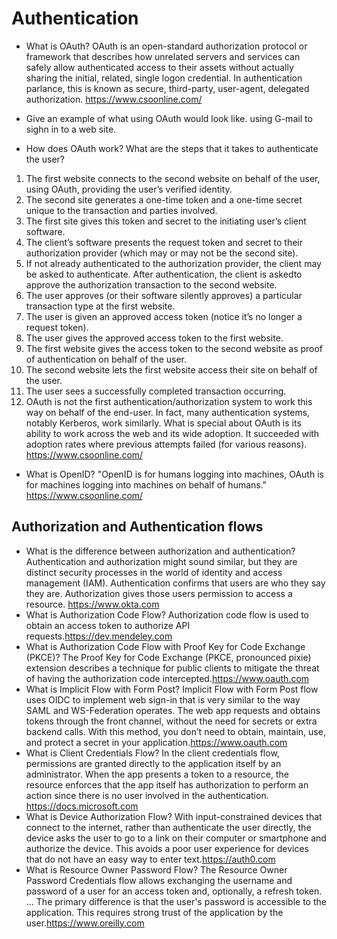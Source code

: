 # Authentication

- What is OAuth?
    OAuth is an open-standard authorization protocol or framework that describes how unrelated servers and services can safely allow authenticated access to their assets without actually sharing the initial, related, single logon credential. In authentication parlance, this is known as secure, third-party, user-agent, delegated authorization. <https://www.csoonline.com/>

- Give an example of what using OAuth would look like.
    using G-mail to sighn in to a web site.

- How does OAuth work? What are the steps that it takes to authenticate the user?

1. The first website connects to the second website on behalf of the user, using OAuth, providing the user’s verified identity.
2. The second site generates a one-time token and a one-time secret unique to the transaction and parties involved.
3. The first site gives this token and secret to the initiating user’s client software.
4. The client’s software presents the request token and secret to their authorization provider (which may or may not be the second site).
5. If not already authenticated to the authorization provider, the client may be asked to authenticate. After authentication, the client is askedto    approve the authorization transaction to the second website.
6. The user approves (or their software silently approves) a particular transaction type at the first website.
7. The user is given an approved access token (notice it’s no longer a request token).
8. The user gives the approved access token to the first website.
9. The first website gives the access token to the second website as proof of authentication on behalf of the user.
10. The second website lets the first website access their site on behalf of the user.
11. The user sees a successfully completed transaction occurring.
12. OAuth is not the first authentication/authorization system to work this way on behalf of the end-user. In fact, many authentication systems, notably Kerberos, work similarly. What is special about OAuth is its ability to work across the web and its wide adoption. It succeeded with adoption rates where previous attempts failed (for various reasons).
<https://www.csoonline.com/>

- What is OpenID?
"OpenID is for humans logging into machines, OAuth is for machines logging into machines on behalf of humans."
<https://www.csoonline.com/>

## Authorization and Authentication flows

- What is the difference between authorization and authentication?
    Authentication and authorization might sound similar, but they are distinct security processes in the world of identity and access management (IAM). Authentication confirms that users are who they say they are. Authorization gives those users permission to access a resource. 
    <https://www.okta.com>
- What is Authorization Code Flow?
    Authorization code flow is used to obtain an access token to authorize API requests.<https://dev.mendeley.com>
- What is Authorization Code Flow with Proof Key for Code Exchange (PKCE)?
    The Proof Key for Code Exchange (PKCE, pronounced pixie) extension describes a technique for public clients to mitigate the threat of having the authorization code intercepted.<https://www.oauth.com>
- What is Implicit Flow with Form Post?
    Implicit Flow with Form Post flow uses OIDC to implement web sign-in that is very similar to the way SAML and WS-Federation operates. The web app requests and obtains tokens through the front channel, without the need for secrets or extra backend calls. With this method, you don’t need to obtain, maintain, use, and protect a secret in your application.<https://www.oauth.com>
- What is Client Credentials Flow?
    In the client credentials flow, permissions are granted directly to the application itself by an administrator. When the app presents a token to a resource, the resource enforces that the app itself has authorization to perform an action since there is no user involved in the authentication.
    <https://docs.microsoft.com>
- What is Device Authorization Flow?
    With input-constrained devices that connect to the internet, rather than authenticate the user directly, the device asks the user to go to a link on their computer or smartphone and authorize the device. This avoids a poor user experience for devices that do not have an easy way to enter text.<https://auth0.com>
- What is Resource Owner Password Flow?
    The Resource Owner Password Credentials flow allows exchanging the username and password of a user for an access token and, optionally, a refresh token. ... The primary difference is that the user's password is accessible to the application. This requires strong trust of the application by the user.<https://www.oreilly.com>
